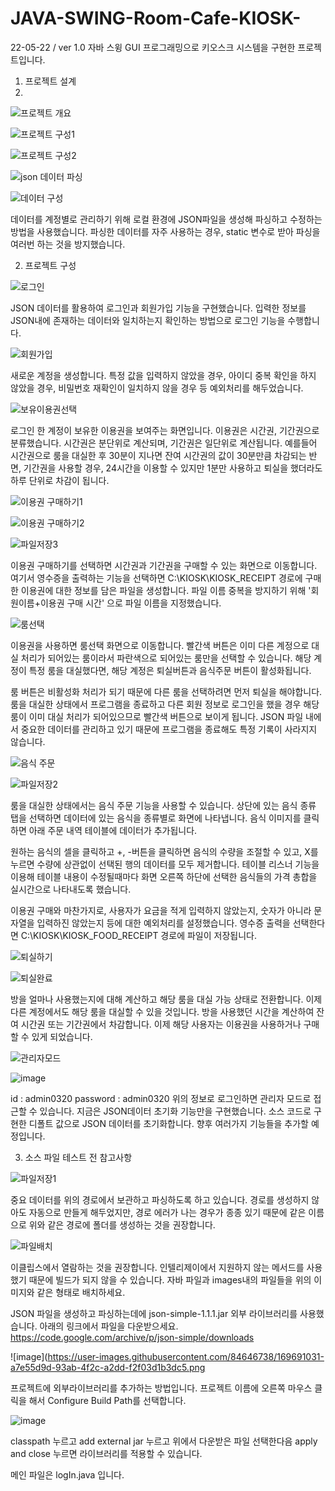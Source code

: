 # JAVA-SWING-Room-Cafe-KIOSK-
22-05-22 / ver 1.0 
자바 스윙 GUI 프로그래밍으로 키오스크 시스템을 구현한 프로젝트입니다.

1. 프로젝트 설계
2. 

![프로젝트 개요](https://user-images.githubusercontent.com/84646738/169689642-eb243ec1-75b8-4fdd-9641-210fabe30f4e.jpg)

![프로젝트 구성1](https://user-images.githubusercontent.com/84646738/169689643-7bed21ea-ddf9-46f6-961d-ea6ea2ccbdd1.jpg)

![프로젝트 구성2](https://user-images.githubusercontent.com/84646738/169689644-ff598a7d-bfac-40de-8cb6-3bde52db9792.jpg)

![json 데이터 파싱](https://user-images.githubusercontent.com/84646738/169689623-02d1da64-35e0-4b29-ada0-ef6966dda3ad.jpg)

![데이터 구성](https://user-images.githubusercontent.com/84646738/169689627-7892bb9e-279b-40be-bad5-c0d9f4473f8a.jpg)



데이터를 계정별로 관리하기 위해 로컬 환경에 JSON파일을 생성해 파싱하고 수정하는 방법을 사용했습니다.
파싱한 데이터를 자주 사용하는 경우, static 변수로 받아 파싱을 여러번 하는 것을 방지했습니다.


2. 프로젝트 구성

![로그인](https://user-images.githubusercontent.com/84646738/169689628-427fb016-cf76-48e6-8285-159b97fb2a49.jpg)


JSON 데이터를 활용하여 로그인과 회원가입 기능을 구현했습니다. 입력한 정보를 JSON내에 존재하는 데이터와 일치하는지 확인하는 방법으로 로그인 기능을 수행합니다.


![회원가입](https://user-images.githubusercontent.com/84646738/169689645-b8e79e68-73b3-4abe-b915-070713b4705a.jpg)


새로운 계정을 생성합니다. 특정 값을 입력하지 않았을 경우, 아이디 중복 확인을 하지 않았을 경우, 비밀번호 재확인이 일치하지 않을 경우 등 예외처리를 해두었습니다.


![보유이용권선택](https://user-images.githubusercontent.com/84646738/169689631-97344575-c87e-4bea-97f5-44217edfc184.jpg)


로그인 한 계정이 보유한 이용권을 보여주는 화면입니다.
이용권은 시간권, 기간권으로 분류했습니다.
시간권은 분단위로 계산되며, 기간권은 일단위로 계산됩니다.
예를들어 시간권으로 룸을 대실한 후 30분이 지나면 잔여 시간권의 값이 30분만큼 차감되는 반면,
기간권을 사용할 경우, 24시간을 이용할 수 있지만 1분만 사용하고 퇴실을 했더라도 하루 단위로 차감이 됩니다.


![이용권 구매하기1](https://user-images.githubusercontent.com/84646738/169689634-6cfe0b25-5366-409b-a749-891df3ac4ae5.jpg)

![이용권 구매하기2](https://user-images.githubusercontent.com/84646738/169689636-431e3171-78f7-477b-892f-ee3b23c12ba4.jpg)

![파일저장3](https://user-images.githubusercontent.com/84646738/169689641-64168381-0ed2-4197-9aab-948082e535ce.jpg)


이용권 구매하기를 선택하면 시간권과 기간권을 구매할 수 있는 화면으로 이동합니다.
여기서 영수증을 출력하는 기능을 선택하면 C:\KIOSK\KIOSK_RECEIPT 경로에 구매한 이용권에 대한 정보를 담은 파일을 생성합니다.
파일 이름 중복을 방지하기 위해 '회원이름+이용권 구매 시간' 으로 파일 이름을 지정했습니다.


![룸선택](https://user-images.githubusercontent.com/84646738/169689629-7b7f9627-a15f-4949-8381-dfd076f3c6f8.jpg)


이용권을 사용하면 룸선택 화면으로 이동합니다.
빨간색 버튼은 이미 다른 계정으로 대실 처리가 되어있는 룸이라서 파란색으로 되어있는 룸만을 선택할 수 있습니다.
해당 계정이 특정 룸을 대실했다면, 해당 계정은 퇴실버튼과 음식주문 버튼이 활성화됩니다.

룸 버튼은 비활성화 처리가 되기 때문에 다른 룸을 선택하려면 먼저 퇴실을 해야합니다.
룸을 대실한 상태에서 프로그램을 종료하고 다른 회원 정보로 로그인을 했을 경우 해당 룸이 이미 대실 처리가 되어있으므로 빨간색 버튼으로 보이게 됩니다.
JSON 파일 내에서 중요한 데이터를 관리하고 있기 때문에 프로그램을 종료해도 특정 기록이 사라지지 않습니다.


![음식 주문](https://user-images.githubusercontent.com/84646738/169689632-fe77618d-6db0-4de5-9445-faae7f9b7bf4.jpg)

![파일저장2](https://user-images.githubusercontent.com/84646738/169689640-cad6f9c2-9445-4a88-861b-47fb3cbd3319.jpg)


룸을 대실한 상태에서는 음식 주문 기능을 사용할 수 있습니다.
상단에 있는 음식 종류 탭을 선택하면 데이터에 있는 음식을 종류별로 화면에 나타냅니다.
음식 이미지를 클릭하면 아래 주문 내역 테이블에 데이터가 추가됩니다.

원하는 음식의 셀을 클릭하고 +, -버튼을 클릭하면 음식의 수량을 조절할 수 있고, X를 누르면 수량에 상관없이 선택된 행의 데이터를 모두 제거합니다.
테이블 리스너 기능을 이용해 테이블 내용이 수정될때마다 화면 오른쪽 하단에 선택한 음식들의 가격 총합을 실시간으로 나타내도록 했습니다.

이용권 구매와 마찬가지로, 사용자가 요금을 적게 입력하지 않았는지, 숫자가 아니라 문자열을 입력하진 않았는지 등에 대한 예외처리를 설정했습니다.
영수증 출력을 선택한다면 C:\KIOSK\KIOSK_FOOD_RECEIPT 경로에 파일이 저장됩니다.


![퇴실하기](https://user-images.githubusercontent.com/84646738/169689638-8c85079d-a5df-4a71-9a8d-bfad0da425c8.jpg)

![퇴실완료](https://user-images.githubusercontent.com/84646738/169689637-44119676-d4c3-4c12-a81f-909991f8247c.jpg)

방을 얼마나 사용했는지에 대해 계산하고 해당 룸을 대실 가능 상태로 전환합니다. 이제 다른 계정에서도 해당 룸을 대실할 수 있을 것입니다.
방을 사용했던 시간을 계산하여 잔여 시간권 또는 기간권에서 차감합니다.
이제 해당 사용자는 이용권을 사용하거나 구매할 수 있게 되었습니다.

![관리자모드](https://user-images.githubusercontent.com/84646738/169689624-26485f39-45f1-4d62-8aaa-57907a0d5e71.jpg)

![image](https://user-images.githubusercontent.com/84646738/169691315-eb8871ce-40d1-4e3e-bdaa-493f84a92838.png)


id : admin0320   password : admin0320
위의 정보로 로그인하면 관리자 모드로 접근할 수 있습니다. 지금은 JSON데이터 초기화 기능만을 구현했습니다.
소스 코드로 구현한 디폴트 값으로 JSON 데이터를 초기화합니다.
향후 여러가지 기능들을 추가할 예정입니다.



3. 소스 파일 테스트 전 참고사항


![파일저장1](https://user-images.githubusercontent.com/84646738/169689639-079e3eab-4121-4741-99a9-c2095d4539c1.jpg)


중요 데이터를 위의 경로에서 보관하고 파싱하도록 하고 있습니다. 경로를 생성하지 않아도 자동으로 만들게 해두었지만, 경로 에러가 나는 경우가 종종 있기 때문에 같은 이름으로
위와 같은 경로에 폴더를 생성하는 것을 권장합니다.

![파일배치](https://user-images.githubusercontent.com/84646738/169690949-7139a1aa-a0bf-4c94-82ff-6d0948d9c784.jpg)


이클립스에서 열람하는 것을 권장합니다. 인텔리제이에서 지원하지 않는 메서드를 사용했기 때문에 빌드가 되지 않을 수 있습니다.
자바 파일과 images내의 파일들을 위의 이미지와 같은 형태로 배치하세요.


JSON 파일을 생성하고 파싱하는데에 json-simple-1.1.1.jar 외부 라이브러리를 사용했습니다. 아래의 링크에서 파일을 다운받으세요.
https://code.google.com/archive/p/json-simple/downloads

![image](https://user-images.githubusercontent.com/84646738/169691031-a7e55d9d-93ab-4f2c-a2dd-f2f03d1b3dc5.png


프로젝트에 외부라이브러리를 추가하는 방법입니다. 프로젝트 이름에 오른쪽 마우스 클릭을 해서 Configure Build Path를 선택합니다.

![image](https://user-images.githubusercontent.com/84646738/169691108-7675f59e-7125-4fa7-a626-8761cbee000a.png)


classpath 누르고 add external jar 누르고 위에서 다운받은 파일 선택한다음 apply and close 누르면 라이브러리를 적용할 수 있습니다.

메인 파일은 logIn.java 입니다.
